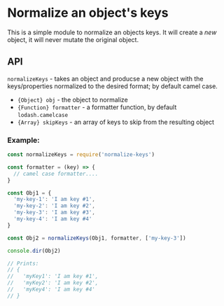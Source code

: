 # Normalize an object's keys

This is a simple module to normalize an objects keys. It will create a _new_ object, it will never mutate the original object.

## API

  `normalizeKeys` - takes an object and producse a new object with the keys/properties normalized to the desired format; by default camel case.

  - `{Object} obj`  - the object to normalize
  - `{Function} formatter` - a formatter function, by default `lodash.camelcase`
  - `{Array} skipKeys` - an array of keys to skip from the resulting object

### Example:

```js
const normalizeKeys = require('normalize-keys')

const formatter = (key) => {
  // camel case formatter....
}

const Obj1 = {
  'my-key-1': 'I am key #1',
  'my-key-2': 'I am key #2',
  'my-key-3': 'I am key #3',
  'my-key-4': 'I am key #4'
}

const Obj2 = normalizeKeys(Obj1, formatter, ['my-key-3'])

console.dir(Obj2)

// Prints:
// {
//   'myKey1': 'I am key #1',
//   'myKey2': 'I am key #2',
//   'myKey4': 'I am key #4'
// }
```
